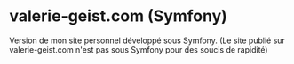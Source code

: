 ﻿# valerie-geist.com (Symfony)

Version de mon site personnel développé sous Symfony. (Le site publié sur valerie-geist.com n'est pas sous Symfony pour des soucis de rapidité)

